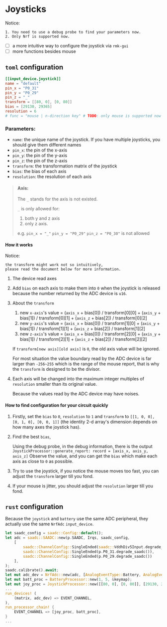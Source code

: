 # Joysticks

<div class="warning">
    Notice:

    1. You need to use a debug probe to find your parameters now.
    2. Only Nrf is supported now.
</div>

- [ ] a more intuitive way to configure the joystick via `rmk-gui`
- [ ] more functions besides mouse

## `toml` configuration
```toml
[[input_device.joystick]]
name = "default"
pin_x = "P0_31"
pin_y = "P0_29"
pin_z = "_"
transform = [[80, 0], [0, 80]]
bias = [29130, 29365]
resolution = 6
# func = "mouse | n-direction key" # TODO: only mouse is supported now
```

### Parameters:
- `name`: the unique name of the joystick. If you have multiple joysticks, you should give them different names
- `pin_x`: the pin of the x-axis
- `pin_y`: the pin of the y-axis
- `pin_z`: the pin of the z-axis
- `transform`: the transformation matrix of the joystick
- `bias`: the bias of each axis
- `resolution`: the resolution of each axis

> #### Axis:
>
> The `_` stands for the axis is not existed.
>
> `_` is only allowed for:
> 1. both y and z axis
> 2. only z axis.
>
> e.g. `pin_x = "_"` `pin_y = "P0_29"` `pin_z = "P0_30"` is not allowed

#### How it works

<div class="warning">
    Notice:

    the transform might work not so intuitively,
    please read the document below for more information.
</div>

1. The device read axes
2. Add `bias` on each axis to make them into `0` when the joystick is released because the number returned by the ADC device is `u16`.
3. About the `transform`
    1. new `x-axis`'s value = (`axis_x` + bias\[0\]) / transform\[0\]\[0\] + (`axis_y` + bias\[1\]) / transform\[0\]\[1\] + (`axis_z` + bias\[2\]) / transform\[0\]\[2\]
    2. new `y-axis`'s value = (`axis_x` + bias\[0\]) / transform\[1\]\[0\] + (`axis_y` + bias\[1\]) / transform\[1\]\[1\] + (`axis_z` + bias\[2\]) / transform\[1\]\[2\]
    3. new `z-axis`'s value = (`axis_x` + bias\[0\]) / transform\[2\]\[0\] + (`axis_y` + bias\[1\]) / transform\[2\]\[1\] + (`axis_z` + bias\[2\]) / transform\[2\]\[2\]

    If `transform[new axis][old axis]` is `0`, the old axis value will be ignored.

    For most situation the value boundary read by the ADC device is far larger than `-256~255` which is the range of the mouse report, that is why the `transform` is designed to be the divisor.
4. Each axis will be changed into the maximum integer multiples of `resolution` smaller than its original value.

   Because the values read by the ADC device may have noises.

#### How to find configuration for your circuit quickly
1. Firstly, set the `bias` to `0`, `resolution` to `1` and `transform` to `[[1, 0, 0], [0, 1, 0], [0, 0, 1]]` (the identity 2-d array's dimension depends on how many axes the joystick has).

2. Find the best `bias`,

   Using the debug probe, in the debug information, there is the output `JoystickProcessor::generate_report: record = [axis_x, axis_y, axis_z]`
   Observe the value, and you can get the `bias` which make each axis as close to `0` as possible.

3. Try to use the joystick, if you notice the mouse moves too fast, you can adjust the `transform` larger till you fond.
4. If your mouse is jitter, you should adjust the `resolution` larger till you fond.

## `rust` configuration
Because the `joystick` and `battery` use the same ADC peripheral, they actually use the same `NrfAdc` `input_device`.

```rust
let saadc_config = saadc::Config::default();
let adc = saadc::SAADC::new(p.SAADC, Irqs, saadc_config,
    [
        saadc::ChannelConfig::SingleEnded(saadc::VddhDiv5Input.degrade_saadc()),
        saadc::ChannelConfig::SingleEnded(p.P0_31.degrade_saadc()),
        saadc::ChannelConfig::SingleEnded(p.P0_29.degrade_saadc())
    ],
);
saadc.calibrate().await;
let mut adc_dev = NrfAdc::new(adc, [AnalogEventType::Battery, AnalogEventType::Joystick(2)], 20 /* polling interval */);
let mut batt_proc = BatteryProcessor::new(1, 5, &keymap);
let mut joy_proc = JoystickProcessor::new([[80, 0], [0, 80]], [29130, 29365], 6, &keymap);
...
run_devices! (
    (matrix, adc_dev) => EVENT_CHANNEL,
),
run_processor_chain! {
    EVENT_CHANNEL => [joy_proc, batt_proc],
}
...
```
